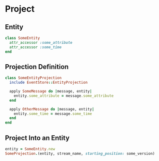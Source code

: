 # Project

## Entity
```ruby
class SomeEntity
  attr_accessor :some_attribute
  attr_accessor :some_time
end
```

## Projection Definition
```ruby
class SomeEntityProjection
  include EventStore::EntityProjection

  apply SomeMessage do |message, entity|
    entity.some_attribute = message.some_attribute
  end

  apply OtherMessage do |message, entity|
    entity.some_time = message.some_time
  end
end
```

## Project Into an Entity
```ruby
entity = SomeEntity.new
SomeProjection.(entity, stream_name, starting_position: some_version)
```
